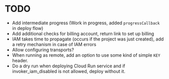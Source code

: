 # TODO

- Add intermediate progress (Work in progress, added `progressCallback` in deploy flow)
- Add additional checks for billing account, return link to set up billing
- IAM takes time to propagate (occurs if the project was just created), add a retry mechanism in case of IAM errors
- Allow configuring transports?
- When running as remote, add an option to use some kind of simple `KEY` header.
- Do a dry run when deploying Cloud Run service and if invoker_iam_disabled is not allowed, deploy without it.
